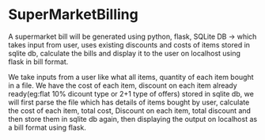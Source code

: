 # SuperMarketBilling
A supermarket bill will be generated using python, flask, SQLite DB -> which takes input from user, uses existing discounts and costs of items stored in sqlite db, calculate the bills and display it to the user on localhost using flask in bill format.


We take inputs from a user like what all items, quantity of each item bought in a file. We have the cost of each item, discount on each item already ready(eg:flat 10% dicount type or 2+1 type of offers) stored in sqlite db, we will first parse the file which has details of items bought by user, calculate the cost of each item, total cost, Discount on each item, total discount and then store them in sqlite db again, then displaying the output on localhost as a bill format using flask. 
